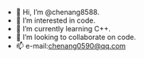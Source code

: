 - 👋 Hi, I’m @chenang8588.
- 👀 I’m interested in code.
- 🌱 I’m currently learning C++.
- 💞️ I’m looking to collaborate on code.
- 📫 e-mail:chenang0590@qq.com

<!---
chenang8588/chenang8588 is a ✨ special ✨ repository because its `README.md` (this file) appears on your GitHub profile.
You can click the Preview link to take a look at your changes.
--->
